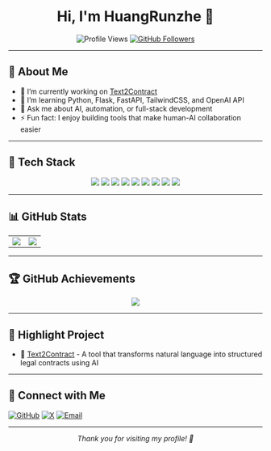 <h1 align="center">Hi, I'm HuangRunzhe 👋</h1>

<p align="center">
  <img src="https://komarev.com/ghpvc/?username=HuangRunzhe&color=brightgreen" alt="Profile Views" />
  <a href="https://github.com/HuangRunzhe?tab=followers"><img src="https://img.shields.io/github/followers/HuangRunzhe?label=Followers&style=social" alt="GitHub Followers"></a>
</p>

---

## 🚀 About Me
- 🔭 I’m currently working on [Text2Contract](https://github.com/HuangRunzhe/Text2Contract)
- 🌱 I’m learning Python, Flask, FastAPI, TailwindCSS, and OpenAI API
- 💬 Ask me about AI, automation, or full-stack development
- ⚡ Fun fact: I enjoy building tools that make human-AI collaboration easier

---

## 🧰 Tech Stack

<p align="center">
  <img src="https://img.shields.io/badge/-Flask-000000?style=for-the-badge&logo=flask" />
  <img src="https://img.shields.io/badge/-Django-092E20?style=for-the-badge&logo=django" />
  <img src="https://img.shields.io/badge/-FastAPI-009688?style=for-the-badge&logo=fastapi" />
  <img src="https://img.shields.io/badge/-React-61DAFB?style=for-the-badge&logo=react&logoColor=000" />
  <img src="https://img.shields.io/badge/-Vue.js-4FC08D?style=for-the-badge&logo=vue.js&logoColor=white" />
  <img src="https://img.shields.io/badge/-HTML5-E34F26?style=for-the-badge&logo=html5&logoColor=white" />
  <img src="https://img.shields.io/badge/-CSS3-1572B6?style=for-the-badge&logo=css3" />
  <img src="https://img.shields.io/badge/-R-276DC3?style=for-the-badge&logo=r&logoColor=white" />
  <img src="https://img.shields.io/badge/-C++-00599C?style=for-the-badge&logo=c%2B%2B&logoColor=white" />
</p>

---

## 📊 GitHub Stats

<table>
  <tr>
    <td>
      <img src="https://github-readme-stats.vercel.app/api?username=HuangRunzhe&show_icons=true&theme=radical" />
    </td>
    <td>
      <img src="https://github-readme-streak-stats.herokuapp.com/?user=HuangRunzhe&theme=radical" />
    </td>
  </tr>
</table>

---

## 🏆 GitHub Achievements

<p align="center">
  <img src="https://github-profile-trophy.vercel.app/?username=HuangRunzhe&theme=radical&no-bg=true" />
</p>

---

## 🌟 Highlight Project

- 📄 [Text2Contract](https://github.com/HuangRunzhe/Text2Contract) - A tool that transforms natural language into structured legal contracts using AI

---

## 🤝 Connect with Me

[![GitHub](https://img.shields.io/badge/GitHub-HuangRunzhe-black?style=for-the-badge&logo=github)](https://github.com/HuangRunzhe)
[![X](https://img.shields.io/badge/Twitter-@MakerHung2020-blue?style=for-the-badge&logo=twitter)](https://x.com/MakerHung2020)
[![Email](https://img.shields.io/badge/Email-Contact-red?style=for-the-badge&logo=gmail)](mailto:huangrunzhe8@outlook.com)

---

<p align="center"><i>Thank you for visiting my profile! 🚀</i></p>
